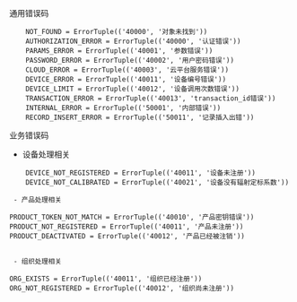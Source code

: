 通用错误码
```
    NOT_FOUND = ErrorTuple(('40000', '对象未找到'))
    AUTHORIZATION_ERROR = ErrorTuple(('40000', '认证错误'))
    PARAMS_ERROR = ErrorTuple(('40001', '参数错误'))
    PASSWORD_ERROR = ErrorTuple(('40002', '用户密码错误'))
    CLOUD_ERROR = ErrorTuple(('40003', '云平台服务错误'))
    DEVICE_ERROR = ErrorTuple(('40011', '设备编号错误'))
    DEVICE_LIMIT = ErrorTuple(('40012', '设备调用次数错误'))
    TRANSACTION_ERROR = ErrorTuple(('40013', 'transaction_id错误'))
    INTERNAL_ERROR = ErrorTuple(('50001', '内部错误'))
    RECORD_INSERT_ERROR = ErrorTuple(('50011', '记录插入出错'))
```
业务错误码

 - 设备处理相关
```
    DEVICE_NOT_REGISTERED = ErrorTuple(('40011', '设备未注册'))
    DEVICE_NOT_CALIBRATED = ErrorTuple(('40021', '设备没有辐射定标系数'))

 - 产品处理相关
```
    PRODUCT_TOKEN_NOT_MATCH = ErrorTuple(('40010', '产品密钥错误'))
    PRODUCT_NOT_REGISTERED = ErrorTuple(('40011', '产品未注册'))
    PRODUCT_DEACTIVATED = ErrorTuple(('40012', '产品已经被注销'))
```

 - 组织处理相关
```
    ORG_EXISTS = ErrorTuple(('40011', '组织已经注册'))
    ORG_NOT_REGISTERED = ErrorTuple(('40012', '组织尚未注册'))
```
